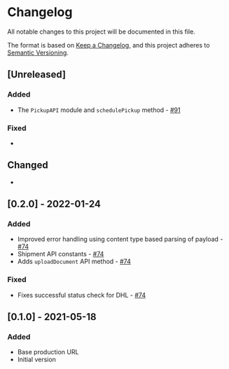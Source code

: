 # Changelog

All notable changes to this project will be documented in this file.

The format is based on [Keep a Changelog](https://keepachangelog.com/en/1.0.0/),
and this project adheres to [Semantic Versioning](https://semver.org/spec/v2.0.0.html).

## [Unreleased]

### Added

* The `PickupAPI` module and `schedulePickup` method - [#91](https://github.com/ripe-tech/peri-shipping/issues/91)

### Fixed

*

## Changed

*

## [0.2.0] - 2022-01-24

### Added

* Improved error handling using content type based parsing of payload - [#74](https://github.com/ripe-tech/peri-shipping/issues/74)
* Shipment API constants - [#74](https://github.com/ripe-tech/peri-shipping/issues/74)
* Adds `uploadDocument` API method - [#74](https://github.com/ripe-tech/peri-shipping/issues/74)

### Fixed

* Fixes successful status check for DHL - [#74](https://github.com/ripe-tech/peri-shipping/issues/74)

## [0.1.0] - 2021-05-18

### Added

* Base production URL
* Initial version
